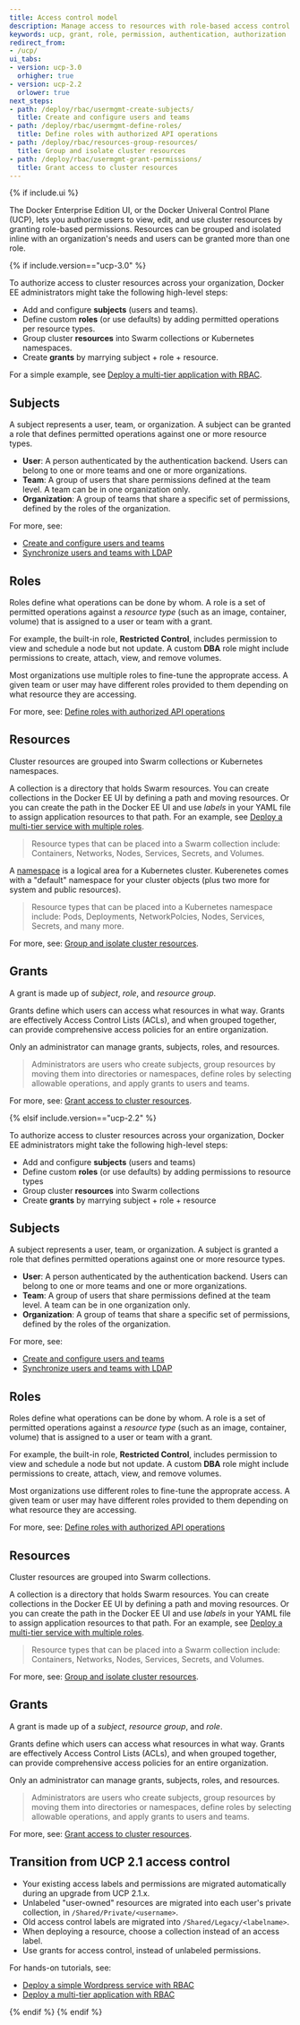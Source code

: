 ```yaml
---
title: Access control model
description: Manage access to resources with role-based access control.
keywords: ucp, grant, role, permission, authentication, authorization
redirect_from:
- /ucp/
ui_tabs:
- version: ucp-3.0
  orhigher: true
- version: ucp-2.2
  orlower: true
next_steps:
- path: /deploy/rbac/usermgmt-create-subjects/
  title: Create and configure users and teams
- path: /deploy/rbac/usermgmt-define-roles/
  title: Define roles with authorized API operations
- path: /deploy/rbac/resources-group-resources/
  title: Group and isolate cluster resources
- path: /deploy/rbac/usermgmt-grant-permissions/
  title: Grant access to cluster resources
---
```


{% if include.ui %}

The Docker Enterprise Edition UI, or the Docker Univeral Control Plane (UCP),
lets you authorize users to view, edit, and use cluster resources by granting
role-based permissions. Resources can be grouped and isolated inline with an
organization's needs and users can be granted more than one role.


{% if include.version=="ucp-3.0" %}

To authorize access to cluster resources across your organization, Docker EE
administrators might take the following high-level steps:

- Add and configure **subjects** (users and teams).
- Define custom **roles** (or use defaults) by adding permitted operations per
  resource types.
- Group cluster **resources** into Swarm collections or Kubernetes namespaces.
- Create **grants** by marrying subject + role + resource.

For a simple example, see [Deploy a multi-tier application with RBAC](./howto-wordpress-multitier).

## Subjects

A subject represents a user, team, or organization. A subject can be granted a
role that defines permitted operations against one or more resource types.

- **User**: A person authenticated by the authentication backend. Users can
  belong to one or more teams and one or more organizations.
- **Team**: A group of users that share permissions defined at the team level. A
  team can be in one organization only.
- **Organization**: A group of teams that share a specific set of permissions,
  defined by the roles of the organization.

For more, see:
- [Create and configure users and teams](./usermgmt-create-subjects.md)
- [Synchronize users and teams with LDAP](./usermgmt-sync-with-ldap.md)

## Roles

Roles define what operations can be done by whom. A role is a set of permitted
operations against a *resource type* (such as an image, container, volume) that
is assigned to a user or team with a grant.

For example, the built-in role, **Restricted Control**, includes permission to
view and schedule a node but not update. A custom **DBA** role might include
permissions to create, attach, view, and remove volumes.

Most organizations use multiple roles to fine-tune the approprate access. A
given team or user may have different roles provided to them depending on what
resource they are accessing.

For more, see: [Define roles with authorized API operations](./usermgmt-define-roles.md)

## Resources

Cluster resources are grouped into Swarm collections or Kubernetes namespaces.

A collection is a directory that holds Swarm resources. You can create
collections in the Docker EE UI by defining a path and moving resources. Or you
can create the path in the Docker EE UI and use *labels* in your YAML file to
assign application resources to that path. For an example, see [Deploy a multi-tier service with multiple roles](/deploy/rbac/howto-wordpress-multitier/).

> Resource types that can be placed into a Swarm collection include: Containers,
> Networks, Nodes, Services, Secrets, and Volumes.

A
[namespace](https://kubernetes.io/docs/concepts/overview/working-with-objects/namespaces/)
is a logical area for a Kubernetes cluster. Kuberenetes comes with a "default"
namespace for your cluster objects (plus two more for system and public
resources).

> Resource types that can be placed into a Kubernetes namespace include: Pods,
> Deployments, NetworkPolcies, Nodes, Services, Secrets, and many more.

For more, see: [Group and isolate cluster resources](./resources-group-resources.md).

## Grants

A grant is made up of *subject*, *role*, and *resource group*.

Grants define which users can access what resources in what way. Grants are
effectively Access Control Lists (ACLs), and when grouped together, can
provide comprehensive access policies for an entire organization.

Only an administrator can manage grants, subjects, roles, and resources.

> Administrators are users who create subjects, group resources by moving them
> into directories or namespaces, define roles by selecting allowable operations,
> and apply grants to users and teams.

For more, see: [Grant access to cluster resources](./usermgmt-grant-permissions.md).


{% elsif include.version=="ucp-2.2" %}

To authorize access to cluster resources across your organization, Docker EE
administrators might take the following high-level steps:

- Add and configure **subjects** (users and teams)
- Define custom **roles** (or use defaults) by adding permissions to resource
  types
- Group cluster **resources** into Swarm collections
- Create **grants** by marrying subject + role + resource

## Subjects

A subject represents a user, team, or organization. A subject is granted a
role that defines permitted operations against one or more resource types.

- **User**: A person authenticated by the authentication backend. Users can
  belong to one or more teams and one or more organizations.
- **Team**: A group of users that share permissions defined at the team level. A
  team can be in one organization only.
- **Organization**: A group of teams that share a specific set of permissions,
  defined by the roles of the organization.

For more, see:
- [Create and configure users and teams](./usermgmt-create-subjects.md)
- [Synchronize users and teams with LDAP](./usermgmt-sync-with-ldap.md)

## Roles

Roles define what operations can be done by whom. A role is a set of permitted
operations against a *resource type* (such as an image, container, volume) that
is assigned to a user or team with a grant.

For example, the built-in role, **Restricted Control**, includes permission to
view and schedule a node but not update. A custom **DBA** role might include
permissions to create, attach, view, and remove volumes.

Most organizations use different roles to fine-tune the approprate access. A
given team or user may have different roles provided to them depending on what
resource they are accessing.

For more, see: [Define roles with authorized API operations](./usermgmt-define-roles.md)

## Resources

Cluster resources are grouped into Swarm collections.

A collection is a directory that holds Swarm resources. You can create
collections in the Docker EE UI by defining a path and moving resources. Or you
can create the path in the Docker EE UI and use *labels* in your YAML file to
assign application resources to that path. For an example, see [Deploy a multi-tier service with multiple roles](./deploy/rbac/howto-wordpress-multitier/).

> Resource types that can be placed into a Swarm collection include: Containers,
> Networks, Nodes, Services, Secrets, and Volumes.

For more, see: [Group and isolate cluster resources](./resources-group-resources.md).

## Grants

A grant is made up of a *subject*, *resource group*, and *role*.

Grants define which users can access what resources in what way. Grants are
effectively Access Control Lists (ACLs), and when grouped together, can
provide comprehensive access policies for an entire organization.

Only an administrator can manage grants, subjects, roles, and resources.

> Administrators are users who create subjects, group resources by moving them
> into directories or namespaces, define roles by selecting allowable operations,
> and apply grants to users and teams.

For more, see: [Grant access to cluster resources](./usermgmt-grant-permissions.md).

## Transition from UCP 2.1 access control

- Your existing access labels and permissions are migrated automatically during
  an upgrade from UCP 2.1.x.
- Unlabeled "user-owned" resources are migrated into each user's private
  collection, in `/Shared/Private/<username>`.
- Old access control labels are migrated into `/Shared/Legacy/<labelname>`.
- When deploying a resource, choose a collection instead of an access label.
- Use grants for access control, instead of unlabeled permissions.

For hands-on tutorials, see:
- [Deploy a simple Wordpress service with RBAC](./howto-wordpress-view-only.md)
- [Deploy a multi-tier application with RBAC](./howto-wordpress-multitier.md)

{% endif %}
{% endif %}
